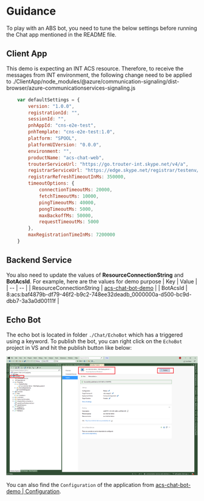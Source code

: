 # Guidance

To play with an ABS bot, you need to tune the below settings before running the Chat app mentioned in the README file.

## Client App
This demo is expecting an INT ACS resource. Therefore, to receive the messages from INT environment, the following change need to be applied to ./ClientApp/node_modules/@azure/communication-signaling/dist-browser/azure-communicationservices-signaling.js

```js
    var defaultSettings = {
	    version: "1.0.0",
	    registrationId: "",
	    sessionId: "",
	    pnhAppId: "cns-e2e-test",
	    pnhTemplate: "cns-e2e-test:1.0",
	    platform: "SPOOL",
	    platformUIVersion: "0.0.0",
	    environment: "",
	    productName: "acs-chat-web",
	    trouterServiceUrl: "https://go.trouter-int.skype.net/v4/a",
		registrarServiceUrl: "https://edge.skype.net/registrar/testenv/v3/registrations",
		registrarRefreshTimeoutInMs: 350000,
	    timeoutOptions: {
	        connectionTimeoutMs: 20000,
	        fetchTimeoutMs: 10000,
	        pingTimeoutMs: 40000,
	        pongTimeoutMs: 5000,
	        maxBackoffMs: 50000,
	        requestTimeoutMs: 5000
	    },
	    maxRegistrationTimeInMs: 7200000
	}
```

## Backend Service

You also need to update the values of **ResourceConnectionString** and **BotAcsId**. For example, here are the values for demo purpose
| Key | Value |
| -- | -- |
| ResourceConnectionString | [acs-chat-bot-demo](https://df.onecloud.azure-test.net/#@acschatoutlook.ccsctp.net/resource/subscriptions/ad458bc1-b1ce-43fa-83f1-9d778d9c4f62/resourceGroups/chat-int-abs/providers/Microsoft.Communication/CommunicationServices/native-channel-demo/settings_keys) |
| BotAcsId | 8:acs:baf4879b-df79-46f2-b9c2-748ee32deadb_0000000a-d500-bc9d-dbb7-3a3a0d00111f |

## Echo Bot

The echo bot is located in folder `./Chat/EchoBot` which has a triggered using a keyword. To publish the bot, you can right click on the `EchoBot` project in VS and hit the publish button like below:

![VS](./Media/PublishBot.png)

You can also find the `Configuration` of the application from [acs-chat-bot-demo | Configuration](https://ms.portal.azure.com/#@prdtrs01.onmicrosoft.com/resource/subscriptions/ed463725-1c38-43fc-bd8b-cac509b41e96/resourceGroups/acs-chat-bot-demo/providers/Microsoft.Web/sites/acs-chat-bot-demo/configuration).
